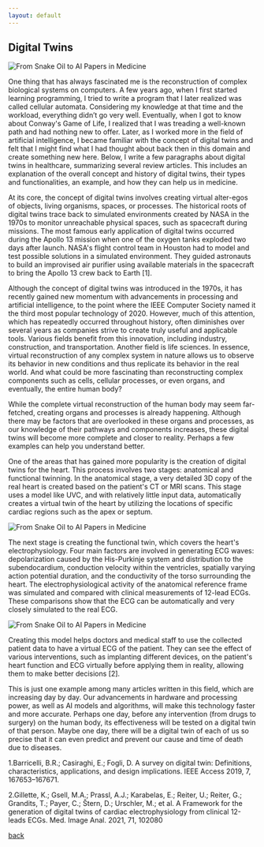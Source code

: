```yaml
---
layout: default
---
```


## Digital Twins

![From Snake Oil to AI Papers in Medicine](https://files.virgool.io/upload/users/22770/posts/k26eqia1hlxo/7upnfr0iqern.png)

One thing that has always fascinated me is the reconstruction of complex biological systems on computers. A few years ago, when I first started learning programming, I tried to write a program that I later realized was called cellular automata. Considering my knowledge at that time and the workload, everything didn’t go very well. Eventually, when I got to know about Conway's Game of Life, I realized that I was treading a well-known path and had nothing new to offer. Later, as I worked more in the field of artificial intelligence, I became familiar with the concept of digital twins and felt that I might find what I had thought about back then in this domain and create something new here. Below, I write a few paragraphs about digital twins in healthcare, summarizing several review articles. This includes an explanation of the overall concept and history of digital twins, their types and functionalities, an example, and how they can help us in medicine.

At its core, the concept of digital twins involves creating virtual alter-egos of objects, living organisms, spaces, or processes. The historical roots of digital twins trace back to simulated environments created by NASA in the 1970s to monitor unreachable physical spaces, such as spacecraft during missions. The most famous early application of digital twins occurred during the Apollo 13 mission when one of the oxygen tanks exploded two days after launch. NASA's flight control team in Houston had to model and test possible solutions in a simulated environment. They guided astronauts to build an improvised air purifier using available materials in the spacecraft to bring the Apollo 13 crew back to Earth [1].

Although the concept of digital twins was introduced in the 1970s, it has recently gained new momentum with advancements in processing and artificial intelligence, to the point where the IEEE Computer Society named it the third most popular technology of 2020. However, much of this attention, which has repeatedly occurred throughout history, often diminishes over several years as companies strive to create truly useful and applicable tools. Various fields benefit from this innovation, including industry, construction, and transportation. Another field is life sciences. In essence, virtual reconstruction of any complex system in nature allows us to observe its behavior in new conditions and thus replicate its behavior in the real world. And what could be more fascinating than reconstructing complex components such as cells, cellular processes, or even organs, and eventually, the entire human body?

While the complete virtual reconstruction of the human body may seem far-fetched, creating organs and processes is already happening. Although there may be factors that are overlooked in these organs and processes, as our knowledge of their pathways and components increases, these digital twins will become more complete and closer to reality. Perhaps a few examples can help you understand better.

One of the areas that has gained more popularity is the creation of digital twins for the heart. This process involves two stages: anatomical and functional twinning. In the anatomical stage, a very detailed 3D copy of the real heart is created based on the patient's CT or MRI scans. This stage uses a model like UVC, and with relatively little input data, automatically creates a virtual twin of the heart by utilizing the locations of specific cardiac regions such as the apex or septum.

![From Snake Oil to AI Papers in Medicine](https://files.virgool.io/upload/users/22770/posts/k26eqia1hlxo/6v2mwv53367u.png)

The next stage is creating the functional twin, which covers the heart's electrophysiology. Four main factors are involved in generating ECG waves: depolarization caused by the His-Purkinje system and distribution to the subendocardium, conduction velocity within the ventricles, spatially varying action potential duration, and the conductivity of the torso surrounding the heart. The electrophysiological activity of the anatomical reference frame was simulated and compared with clinical measurements of 12-lead ECGs. These comparisons show that the ECG can be automatically and very closely simulated to the real ECG.

![From Snake Oil to AI Papers in Medicine](https://files.virgool.io/upload/users/22770/posts/k26eqia1hlxo/hbn1ibjvoqir.png)

Creating this model helps doctors and medical staff to use the collected patient data to have a virtual ECG of the patient. They can see the effect of various interventions, such as implanting different devices, on the patient's heart function and ECG virtually before applying them in reality, allowing them to make better decisions [2].

This is just one example among many articles written in this field, which are increasing day by day. Our advancements in hardware and processing power, as well as AI models and algorithms, will make this technology faster and more accurate. Perhaps one day, before any intervention (from drugs to surgery) on the human body, its effectiveness will be tested on a digital twin of that person. Maybe one day, there will be a digital twin of each of us so precise that it can even predict and prevent our cause and time of death due to diseases.

1.Barricelli, B.R.; Casiraghi, E.; Fogli, D. A survey on digital twin: Definitions, characteristics, applications, and design implications. IEEE Access 2019, 7, 167653–167671.

2.Gillette, K.; Gsell, M.A.; Prassl, A.J.; Karabelas, E.; Reiter, U.; Reiter, G.; Grandits, T.; Payer, C.; Štern, D.; Urschler, M.; et al. A Framework for the generation of digital twins of cardiac electrophysiology from clinical 12-leads ECGs. Med. Image Anal. 2021, 71, 102080



[back](./)
